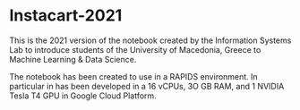 # Instacart-2021

This is the 2021 version of the notebook created by the Information Systems Lab to introduce students of the University of Macedonia, Greece to Machine Learning & Data Science.

The notebook has been created to use in a RAPIDS environment. In particular in has been developed in a 16 vCPUs, 3O GB RAM, and 1 NVIDIA Tesla T4 GPU in Google Cloud Platform.
